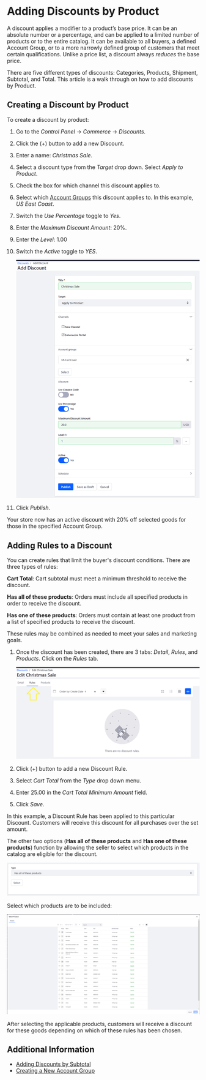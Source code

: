 # Adding Discounts by Product

A discount applies a modifier to a product’s base price. It can be an absolute number or a percentage, and can be applied to a limited number of products or to the entire catalog. It can be available to all buyers, a defined Account Group, or to a more narrowly defined group of customers that meet certain qualifications. Unlike a price list, a discount always _reduces_ the base price.

There are five different types of discounts: Categories, Products, Shipment, Subtotal, and Total. This article is a walk through on how to add discounts by Product.

## Creating a Discount by Product

To create a discount by product:

1. Go to the _Control Panel_ → _Commerce_ → _Discounts_.
1. Click the (+) button to add a new Discount.
1. Enter a name: _Christmas Sale_.
1. Select a discount type from the _Target_ drop down. Select _Apply to Product_.
1. Check the box for which channel this discount applies to.
1. Select which [Account Groups](../customers/creating-a-new-account-group.md) this discount applies to. In this example, _US East Coast_.
1. Switch the _Use Percentage_ toggle to _Yes_.
1. Enter the _Maximum Discount Amount_: 20%.
1. Enter the _Level_: 1.00
1. Switch the _Active_ toggle to _YES_.

    ![New discount](./adding-discounts-by-product/images/01.png)

1. Click _Publish_.

Your store now has an active discount with 20% off selected goods for those in the specified Account Group.

## Adding Rules to a Discount

You can create rules that limit the buyer's discount conditions. There are three types of rules:

**Cart Total**: Cart subtotal must meet a minimum threshold to receive the discount.

**Has all of these products**: Orders must include all specified products in order to receive the discount.

**Has one of these products**: Orders must contain at least one product from a list of specified products to receive the discount.

These rules may be combined as needed to meet your sales and marketing goals.

1. Once the discount has been created, there are 3 tabs: _Detail_, _Rules_, and _Products_. Click on the _Rules_ tab.

    ![Discount rules tab](./adding-discounts-by-product/images/02.png)

1. Click (+) button to add a new Discount Rule.
1. Select _Cart Total_ from the _Type_ drop down menu.
1. Enter 25.00 in the _Cart Total Minimum Amount_ field.
1. Click _Save_.

In this example, a Discount Rule has been applied to this particular Discount. Customers will receive this discount for all purchases over the set amount.

The other two options (**Has all of these products** and **Has one of these products**) function by allowing the seller to select which products in the catalog are eligible for the discount.

![Discount rule types dropdown](./adding-discounts-by-product/images/03.png)

Select which products are to be included:

![Product selection for the discount](./adding-discounts-by-product/images/04.png)

After selecting the applicable products, customers will receive a discount for these goods depending on which of these rules has been chosen.

## Additional Information

* [Adding Discounts by Subtotal](../marketing/adding-discounts-to-the-subtotal.md)
* [Creating a New Account Group](../customers/creating-a-new-account-group.md)
